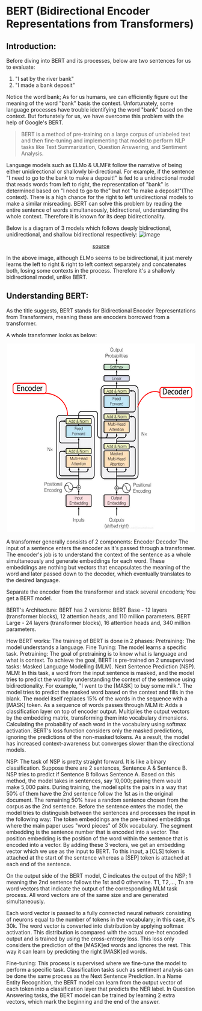 # BERT (Bidirectional Encoder Representations from Transformers)
## Introduction:
Before diving into BERT and its processes, below are two sentences for us to evaluate:
1. "I sat by the river bank"
1. "I made a bank deposit"

Notice the word bank; As for us humans, we can efficiently figure out the meaning of the word "bank" basis the context. Unfortunately, some language processes have trouble 
identifying the word "bank" based on the context. But fortunately for us, we have overcome this problem with the help of Google's BERT.

> BERT is a method of pre-training on a large corpus of unlabeled text and then fine-tuning and implementing that model to perform NLP tasks like Text Summarization, 
Question Answering, and Sentiment Analysis.

Language models such as ELMo & ULMFit follow the narrative of being either unidirectional or shallowly bi-directional. For example, 
if the sentence "I need to go to the bank to make a deposit!" is fed to a unidirectional model that reads words from left to right, 
the representation of "bank" is determined based on "I need to go to the" but not "to make a deposit!"(The context). 
There is a high chance for the right to left unidirectional models to make a similar misreading. BERT can solve this problem by 
reading the entire sentence of words simultaneously, bidirectional, understanding the whole context. Therefore it is known for its deep bidirectionality. 

Below is a diagram of 3 models which follows deeply bidirectional, unidirectional, and shallow bidirectional respectively:
![image](https://cdn.analyticsvidhya.com/wp-content/uploads/2019/09/bert-vs-openai-.jpg)
<p align="center"><a href="https://ai.googleblog.com/2018/11/open-sourcing-bert-state-of-art-pre.html">source</a></p>

In the above image, although ELMo seems to be bidirectional, it just merely learns the left to right & right to left context separately and concatenates both, 
losing some contexts in the process. Therefore it's a shallowly bidirectional model, unlike BERT.

## Understanding BERT:
As the title suggests, BERT stands for Bidirectional Encoder Representations from Transformers, meaning these are encoders borrowed from a transformer. 

A whole transformer looks as below:

<p align='center'><img src="transformer1-01.png" alt = 'transformer' height = 500 width = 500></p>

A transformer generally consists of 2 components:
Encoder
Decoder
The input of a sentence enters the encoder as it's passed through a transformer. The encoder's job is to understand the context of the sentence as a whole simultaneously and generate embeddings for each word. These embeddings are nothing but vectors that encapsulates the meaning of the word and later passed down to the decoder, which eventually translates to the desired language.

Separate the encoder from the transformer and stack several encoders; You get a BERT model.

BERT's Architecture:
BERT has 2 versions:
BERT Base - 12 layers (transformer blocks), 12 attention heads, and 110 million parameters.
BERT Large - 24 layers (transformer blocks), 16 attention heads and, 340 million parameters.

How BERT works:
The training of BERT is done in 2 phases:
Pretraining: The model understands a language.
Fine Tuning: The model learns a specific task.
Pretraining: The goal of pretraining is to know what is language and what is context. To achieve the goal, BERT is pre-trained on 2 unsupervised tasks:
Masked Language Modelling (MLM).
Next Sentence Prediction (NSP).
MLM:
In this task, a word from the input sentence is masked, and the model tries to predict the word by understanding the context of the sentence using bidirectionality. For example, "I went to the [MASK] to buy some milk.". The model tries to predict the masked word based on the context and fills in the blank. The model itself replaces 15% of the words in the sequence with a [MASK] token.
As a sequence of words passes through MLM it:
Adds a classification layer on top of encoder output.
Multiplies the output vectors by the embedding matrix, transforming them into vocabulary dimensions.
Calculating the probability of each word in the vocabulary using softmax activation.
BERT's loss function considers only the masked predictions, ignoring the predictions of the non-masked tokens. As a result, the model has increased context-awareness but converges slower than the directional models.

NSP:
The task of NSP is pretty straight forward. It is like a binary classification. Suppose there are 2 sentences, Sentence A & Sentence B. NSP tries to predict if Sentence B follows Sentence A. Based on this method, the model takes in sentences, say 10,000; pairing them would make 5,000 pairs. During training, the model splits the pairs in a way that 50% of them have the 2nd sentence follow the 1st as in the original document. The remaining 50% have a random sentence chosen from the corpus as the 2nd sentence.
Before the sentence enters the model, the model tries to distinguish between the sentences and processes the input in the following way:
The token embeddings are the pre-trained embeddings where the main paper uses "word pieces" of 30k vocabulary.
The segment embedding is the sentence number that is encoded into a vector.
The position embedding is the position of the word within the sentence that is encoded into a vector.
By adding these 3 vectors, we get an embedding vector which we use as the input to BERT. To this input, a [CLS] token is attached at the start of the sentence whereas a [SEP] token is attached at each end of the sentence.

On the output side of the BERT model, C indicates the output of the NSP; 1 meaning the 2nd sentence follows the 1st and 0 otherwise. T1, T2,..., Tn are word vectors that indicate the output of the corresponding MLM task process. All word vectors are of the same size and are generated simultaneously.

Each word vector is passed to a fully connected neural network consisting of neurons equal to the number of tokens in the vocabulary; in this case, it's 30k. The word vector is converted into distribution by applying softmax activation. This distribution is compared with the actual one-hot encoded output and is trained by using the cross-entropy loss. This loss only considers the prediction of the [MASK]ed words and ignores the rest. This way it can learn by predicting the right [MASK]ed words.

Fine-tuning:
This process is supervised where we fine-tune the model to perform a specific task.
Classification tasks such as sentiment analysis can be done the same process as the Next Sentence Prediction.
In a Name Entity Recognition, the BERT model can learn from the output vector of each token into a classification layer that predicts the NER label.
In Question Answering tasks, the BERT model can be trained by learning 2 extra vectors, which mark the beginning and the end of the answer.
